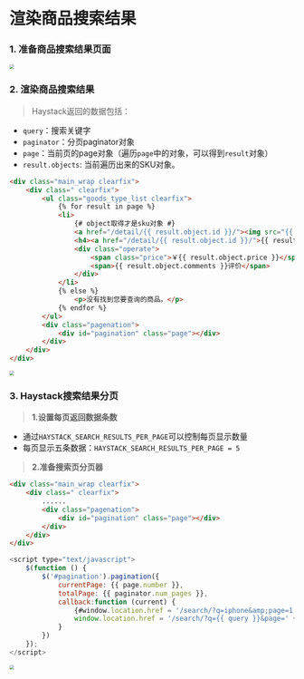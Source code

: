 # 渲染商品搜索结果

### 1. 准备商品搜索结果页面

<img src="/goods/images/61准备搜索结果页面.png" style="zoom:50%">

### 2. 渲染商品搜索结果

> Haystack返回的数据包括：

* `query`：搜索关键字
* `paginator`：分页paginator对象
* `page`：当前页的page对象（遍历`page`中的对象，可以得到`result`对象）
* `result.objects`: 当前遍历出来的SKU对象。

```html
<div class="main_wrap clearfix">
    <div class=" clearfix">
        <ul class="goods_type_list clearfix">
            {% for result in page %}
            <li>
                {# object取得才是sku对象 #}
                <a href="/detail/{{ result.object.id }}/"><img src="{{ result.object.default_image.url }}"></a>
                <h4><a href="/detail/{{ result.object.id }}/">{{ result.object.name }}</a></h4>
                <div class="operate">
                    <span class="price">￥{{ result.object.price }}</span>
                    <span>{{ result.object.comments }}评价</span>
                </div>
            </li>
            {% else %}
                <p>没有找到您要查询的商品。</p>
            {% endfor %}
        </ul>
        <div class="pagenation">
            <div id="pagination" class="page"></div>
        </div>
    </div>
</div>
``` 

<img src="/goods/images/62渲染搜索结果.png" style="zoom:50%">

### 3. Haystack搜索结果分页

> **1.设置每页返回数据条数**

* 通过`HAYSTACK_SEARCH_RESULTS_PER_PAGE`可以控制每页显示数量
* 每页显示五条数据：`HAYSTACK_SEARCH_RESULTS_PER_PAGE = 5`

> **2.准备搜索页分页器**

```html
<div class="main_wrap clearfix">
    <div class=" clearfix">
        ......
        <div class="pagenation">
            <div id="pagination" class="page"></div>
        </div>
    </div>
</div>
``` 

```js
<script type="text/javascript">
    $(function () {
        $('#pagination').pagination({
            currentPage: {{ page.number }},
            totalPage: {{ paginator.num_pages }},
            callback:function (current) {
                {#window.location.href = '/search/?q=iphone&amp;page=1';#}
                window.location.href = '/search/?q={{ query }}&page=' + current;
            }
        })
    });
</script>
```
    
<img src="/goods/images/63搜索结果分页.png" style="zoom:50%">



